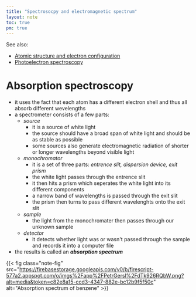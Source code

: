 ```yaml
---
title: "Spectrosocpy and electromagnetic spectrum"
layout: note
toc: true
pm: true
---
```

See also:
- [Atomic structure and electron configuration](/notes/research/chemistry/ap-chemistry/atomic-structure-and-properties/atomic-structure-and-electron-configuration)
- [Photoelectron spectroscopy](/notes/research/chemistry/ap-chemistry/atomic-structure-and-properties/photoelectron-spectroscopy)
# Absorption spectroscopy
- it uses the fact that each atom has a different electron shell and thus all absorb different wevelengths
- a spectrometer consists of a few parts:
    - _source_
        - it is a source of white light
        - the source should have a broad span of white light and should be as stable as possible
        - some sources also generate electromagnetic radiation of shorter or longer wavelengths beyond visible light 
    - _monochromator_
        - it is a set of three parts: _entrence slit, dispersion device, exit prism_
        - the white light passes through the entrence slit
        - it then hits a prism which seperates the white light into its different components
        - a narrow band of wavelengths is passed through the exit slit
        - the prism then turns to pass different wavelenghts onto the exit slit
    - _sample_
        - the light from the monochromater then passes through our unknown sample
    - _detector_
        - it detects whether light was or wasn't passed through the sample and records it into a computer file
- the results is called an **_absorption spectrum_**

{{< fig class="note-fig" src="https://firebasestorage.googleapis.com/v0/b/firescript-577a2.appspot.com/o/imgs%2Fapp%2FPetrGersl%2FdTk926RQbW.png?alt=media&token=c82e8a15-ccd3-4347-882e-bc12b9f5f50c" alt="Absorption spectrum of benzene" >}}